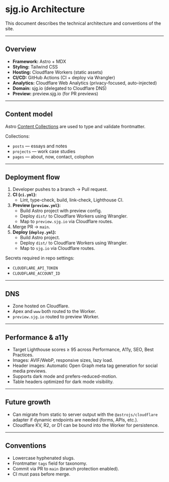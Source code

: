 # sjg.io Architecture

This document describes the technical architecture and conventions of the site.

---

## Overview
- **Framework:** Astro + MDX
- **Styling:** Tailwind CSS
- **Hosting:** Cloudflare Workers (static assets)
- **CI/CD:** GitHub Actions (CI + deploy via Wrangler)
- **Analytics:** Cloudflare Web Analytics (privacy-focused, auto-injected)
- **Domain:** sjg.io (delegated to Cloudflare DNS)
- **Preview:** preview.sjg.io (for PR previews)

---

## Content model
Astro [Content Collections](https://docs.astro.build/en/guides/content-collections/)
are used to type and validate frontmatter.

Collections:
- `posts` — essays and notes
- `projects` — work case studies
- `pages` — about, now, contact, colophon

---

## Deployment flow
1. Developer pushes to a branch → Pull request.
2. **CI (`ci.yml`):**  
   - Lint, type-check, build, link-check, Lighthouse CI.
3. **Preview (`preview.yml`):**  
   - Build Astro project with preview config.
   - Deploy `dist/` to Cloudflare Workers using Wrangler.
   - Map to `preview.sjg.io` via Cloudflare routes.
4. Merge PR → `main`.
5. **Deploy (`deploy.yml`):**  
   - Build Astro project.  
   - Deploy `dist/` to Cloudflare Workers using Wrangler.  
   - Map to `sjg.io` via Cloudflare routes.

Secrets required in repo settings:
- `CLOUDFLARE_API_TOKEN`
- `CLOUDFLARE_ACCOUNT_ID`

---

## DNS
- Zone hosted on Cloudflare.
- Apex and `www` both routed to the Worker.
- `preview.sjg.io` routed to preview Worker.

---

## Performance & a11y
- Target Lighthouse scores ≥ 95 across Performance, A11y, SEO, Best Practices.
- Images: AVIF/WebP, responsive sizes, lazy load.
- Header images: Automatic Open Graph meta tag generation for social media previews.
- Supports dark mode and prefers-reduced-motion.
- Table headers optimized for dark mode visibility.

---

## Future growth
- Can migrate from static to server output with the `@astrojs/cloudflare` adapter
  if dynamic endpoints are needed (forms, APIs, etc.).
- Cloudflare KV, R2, or D1 can be bound into the Worker for persistence.

---

## Conventions
- Lowercase hyphenated slugs.
- Frontmatter `tags` field for taxonomy.
- Commit via PR to `main` (branch protection enabled).
- CI must pass before merge.
